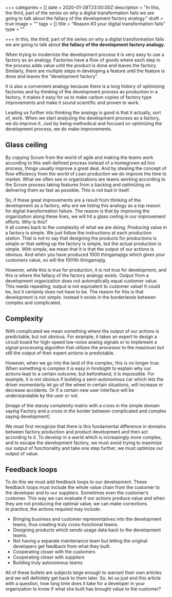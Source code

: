 +++
categories = []
date = 2020-01-28T23:00:00Z
description = "In this, the third, part of the series on why a digital transformation fails we are going to talk about the fallacy of the development factory analogy."
draft = true
image = ""
tags = []
title = "Reason #3 your digital transformation fails"
type = ""

+++
In this, the third, part of the series on why a digital transformation fails we are going to talk about **the fallacy of the development factory analogy.**

When trying to modernize the development process it is very easy to use a factory as an analogy. Factories have a flow of goods where each step in the process adds value until the product is done and leaves the factory. Similarly, there are multiple steps in developing a feature until the feature is done and leaves the “development factory”.

It is also a convenient analogy because there is a long history of optimizing factories and by thinking of the development process as production in a factory, it makes it easy for us to make carbon copies of factory type improvements and make it sound scientific and proven to work.

Leading us further into thinking the analogy is good is that it actually, sort of, work. When we start analyzing the development process as a factory, we do improve it. Just by being methodical and focused on optimizing the development process, we do make improvements.

## Glass ceiling

By copying Scrum from the world of agile and making the teams work according to this well-defined process instead of a homegrown ad hoc process, things usually improve a great deal. And by stealing the concept of flow efficiency from the world of Lean production we do improve the time to market. What we often see in organizations are teams working according to the Scrum process taking features from a backlog and optimizing on delivering them as fast as possible. This is not bad in itself.

So, if these great improvements are a result from thinking of the development as a factory, why are we listing this analogy as a top reason for digital transformation failure. The reason is that by improving the organization along these lines, we will hit a glass ceiling in our improvement efforts. Why is this?  
It all comes back to the complexity of what we are doing. Producing value in a factory is simple. We just follow the instructions at each production station. That is not to say that designing the products for productions is simple or that setting up the factory is simple, but the actual production is simple. With simple, we mean that it is that the output of our actions is obvious. And when you have produced 1000 thingamajigs which gives your customers value, so will the 1001th thingamajig.

However, while this is true for production, it is not true for development, and this is where the fallacy of the factory analogy exists. Output from a development organization does not automatically equal customer value. This needs repeating; output is not equivalent to customer value! It could be, but it certainly does not have to be. The reason for this is that development is not simple. Instead it exists in the borderlands between complex and complicated.

## Complexity

With complicated we mean something where the output of our actions is predictable, but not obvious. For example, it takes an expert to design a circuit board for high-speed low-noise analog signals or to implement a signal-processing algorithm that utilizes the processor to the maximum but still the output of their expert actions is predictable.

However, when we go into the land of the complex, this is no longer true. When something is complex it is easy in hindsight to explain why our actions lead to a certain outcome, but beforehand, it is impossible. For example, it is not obvious if building a semi-autonomous car which lets the driver momentarily let go of the wheel in certain situations, will increase or decrease accidents. Or if a certain new user interface will be understandable by the user or not.

\[image of the stacey complexity matrix with a cross in the simple domain saying Factory and a cross in the border between complicated and complex saying development\]

We must first recognize that there is this fundamental difference in domains between factory production and product development and then act according to it. To develop in a world which is increasingly more complex, and to escape the development factory, we must avoid trying to maximize our output of functionality and take one step further, we must optimize our output of value.

## Feedback loops

To do this we must add feedback loops to our development. These feedback loops must include the whole value chain from the customer to the developer and to our suppliers. Sometimes even the customer’s customer. This way we can evaluate if our actions produce value and when they are not producing the optimal value, we can make corrections.  
In practice, the actions required may include:

* Bringing business and customer representatives into the development teams, thus creating truly cross-functional teams.
* Designing products which sends usage data back to the development teams.
* Not having a separate maintenance team but letting the original developers get feedback from what they built.
* Cooperating closer with the customers
* Cooperating closer with suppliers
* Building truly autonomous teams

All of these bullets are subjects large enough to warrant their own articles and we will definitely get back to them later. So, let us just end this article with a question, how long time does it take for a developer in your organization to know if what she built has brought value to the customer?